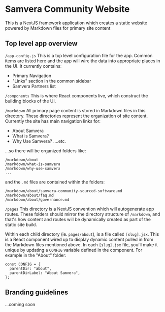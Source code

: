 # Samvera Community Website

This is a NextJS framework application which creates a static
website powered by Markdown files for primary site content

## Top level app overview

`/app-config.js`
This is a top level configuration file for the app. Common items are listed here and the app will wire the data into appropriate places in the UI. It currently contains:

- Primary Navigation
- "Links" section in the common sidebar
- Samvera Partners list

`/components`
This is where React components live, which construct the building blocks of the UI.

`/markdown`
All primary page content is stored in Markdown files in this directory. These directories represent the organization of site content. Currently the site has main navigation links for:

- About Samvera
- What is Samvera?
- Why Use Samvera?
  ....etc.

...so there will be organized folders like:

```
/markdown/about
/markdown/what-is-samvera
/markdown/why-use-samvera
...
```

and the `.md` files are contained within the folders:

```
/markdown/about/samvera-community-sourced-software.md
/markdown/about/faq.md
/markdown/about/governance.md

```

`/pages`
This directory is a NextJS convention which will autogenerate app routes. These folders should mirror the directory structure of `/markdown`, and that's how content and routes will be dynamically created as part of the static site build.

Within each child directory (ie. `pages/about`), is a file called `[slug].jsx`. This is a React component wired up to display dynamic content pulled in from the Markdown files mentioned above. In each `[slug].jsx` file, you'll make it unique by updating a `CONFIG` variable defined in the component. For example in the "About" folder:

```
const CONFIG = {
  parentDir: "about",
  parentDirLabel: "About Samvera",
};
```

## Branding guidelines

...coming soon
